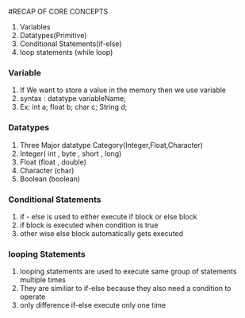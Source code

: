 #RECAP OF CORE CONCEPTS
1. Variables
1. Datatypes(Primitive)
1. Conditional Statements(if-else)
1. loop statements (while loop)
 ###  Variable
1. If We want to store a value in the memory then we use variable
2. syntax : datatype variableName;
3. Ex: int a; 
   float b;
   char c;
   String d;
### Datatypes
1. Three Major datatype Category(Integer,Float,Character)
1. Integer( int , byte , short , long)
1. Float (float , double)
1. Character (char)
1. Boolean (boolean)
### Conditional Statements
1. if - else is used to either execute if block or else block
1. if block is executed when condition is true
1. other wise else block automatically gets executed
### looping Statements
1. looping statements are used to execute same group of statements multiple times
1. They are similiar to if-else because they also need a condition to operate
1. only difference if-else execute only one time 
